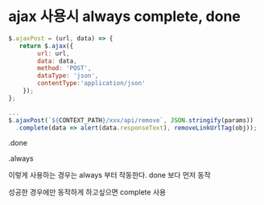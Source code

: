 # ajax 사용시 always complete, done

```javascript
$.ajaxPost = (url, data) => {
   return $.ajax({
        url: url,
        data: data,
        method: 'POST',
        dataType: 'json',
        contentType:'application/json'
    });
};

...
$.ajaxPost(`${CONTEXT_PATH}/xxx/api/remove`, JSON.stringify(params))
  .complete(data => alert(data.responseText), removeLinkUrlTag(obj));
```

.done 

.always

이렇게 사용하는 경우는 always 부터 작동한다. done 보다 먼저 동작

성공한 경우에만 동작하게 하고싶으면 complete 사용
